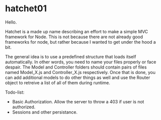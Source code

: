 hatchet01
=========

Hello.

Hatchet is a made up name describing an effort to make a simple MVC framework for Node. This is not because there are not already good frameworks for node, but rather because I wanted to get under the hood a bit.

The general idea is to use a predefined structure that loads itself automatically. In other words, you need to name your files properly or face despair. The Model and Controller folders should contain pairs of files named Model_X.js and Controller_X.js respectively. Once that is done, you can add additional models to do other things as well and use the Router object to retreive a list of all of them during runtime.

Todo-list:
- Basic Authorization. Allow the server to throw a 403 if user is not authorized.
- Sessions and other persistance.
